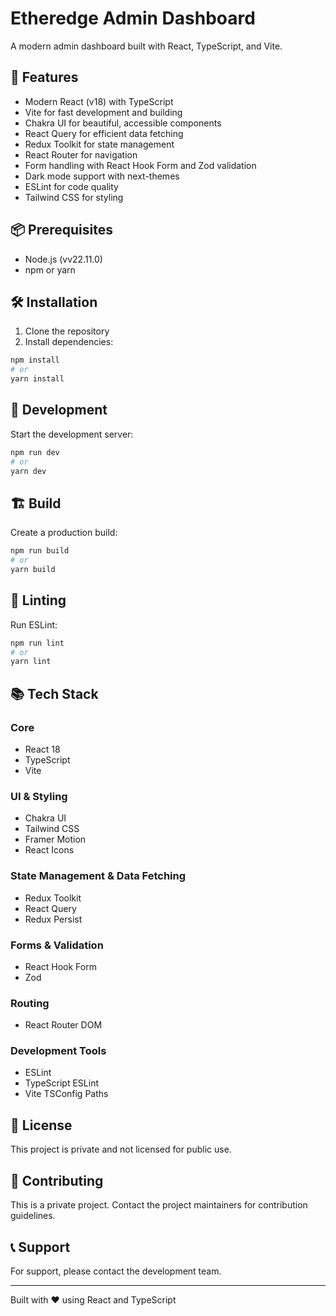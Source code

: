 # Etheredge Admin Dashboard

A modern admin dashboard built with React, TypeScript, and Vite.

## 🚀 Features

- Modern React (v18) with TypeScript
- Vite for fast development and building
- Chakra UI for beautiful, accessible components
- React Query for efficient data fetching
- Redux Toolkit for state management
- React Router for navigation
- Form handling with React Hook Form and Zod validation
- Dark mode support with next-themes
- ESLint for code quality
- Tailwind CSS for styling

## 📦 Prerequisites

- Node.js (vv22.11.0)
- npm or yarn

## 🛠️ Installation

1. Clone the repository
2. Install dependencies:

```bash
npm install
# or
yarn install
```

## 🚀 Development

Start the development server:

```bash
npm run dev
# or
yarn dev
```

## 🏗️ Build

Create a production build:

```bash
npm run build
# or
yarn build
```

## 🧪 Linting

Run ESLint:

```bash
npm run lint
# or
yarn lint
```

## 📚 Tech Stack

### Core

- React 18
- TypeScript
- Vite

### UI & Styling

- Chakra UI
- Tailwind CSS
- Framer Motion
- React Icons

### State Management & Data Fetching

- Redux Toolkit
- React Query
- Redux Persist

### Forms & Validation

- React Hook Form
- Zod

### Routing

- React Router DOM

### Development Tools

- ESLint
- TypeScript ESLint
- Vite TSConfig Paths

## 📄 License

This project is private and not licensed for public use.

## 🤝 Contributing

This is a private project. Contact the project maintainers for contribution guidelines.

## 📞 Support

For support, please contact the development team.

---

Built with ❤️ using React and TypeScript
